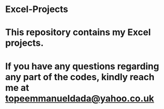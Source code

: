 # Excel-Projects
# This repository contains my Excel projects.
# If you have any questions regarding any part of the codes, kindly reach me at topeemmanueldada@yahoo.co.uk
